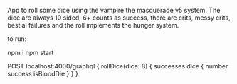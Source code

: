 App to roll some dice using the vampire the masquerade v5 system.
The dice are always 10 sided, 6+ counts as success, there are crits, messy crits, bestial failures and the roll implements the hunger system.

to run:

npm i
npm start

POST localhost:4000/graphql
{
rollDice(dice: 8) {
successes
dice {
number
success
isBloodDie
}
}
}
